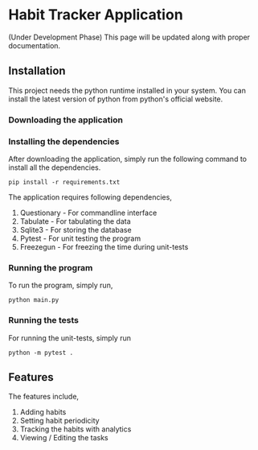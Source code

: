 # Habit Tracker Application
 (Under Development Phase)
This page will be updated along with proper documentation.

## Installation

This project needs the python runtime installed in your system. 
You can install the latest version of python from python's official website.

### Downloading the application

### Installing the dependencies

After downloading the application, simply run the following command to install all the dependencies.

```
pip install -r requirements.txt
```

The application requires following dependencies,

1. Questionary - For commandline interface
2. Tabulate - For tabulating the data
3. Sqlite3 - For storing the database
4. Pytest - For unit testing the program
5. Freezegun - For freezing the time during unit-tests
### Running the program

To run the program, simply run,
```commandline
python main.py
```

### Running the tests

For running the unit-tests, simply run

```commandline
python -m pytest .
```

## Features
The features include,
1. Adding habits
2. Setting habit periodicity
3. Tracking the habits with analytics
4. Viewing / Editing the tasks